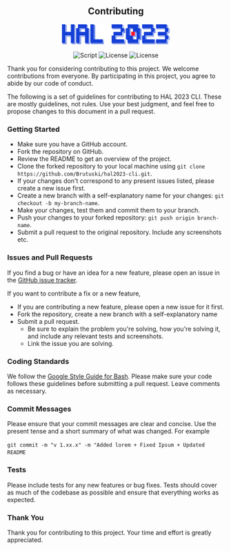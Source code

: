<h2 align="center">Contributing</h2>
<p align="center"><img src="./image-assets/logo.svg" width="250"><p>
<p align="center">
        <img alt="Script" src="https://img.shields.io/badge/Shell_Script-121011?style=for-the-badge&logo=gnu-bash&logoColor=white">
        <img alt="License" src="https://img.shields.io/badge/MIT-LICENSE-1976D2?style=for-the-badge">
        <img alt="License" src="https://img.shields.io/badge/v-1.10.11-D8DEE9?style=for-the-badge">
</p>

Thank you for considering contributing to this project. We welcome contributions from everyone. By participating in this
project, you agree to abide by our code of conduct.

The following is a set of guidelines for contributing to HAL 2023 CLI. These are mostly guidelines, not rules. Use
your best judgment, and feel free to propose changes to this document in a pull request.

### Getting Started

- Make sure you have a GitHub account.
- Fork the repository on GitHub.
- Review the README to get an overview of the project.
- Clone the forked repository to your local machine using `git clone https://github.com/Brutuski/hal2023-cli.git`.
- If your changes don't correspond to any present issues listed, please create a new issue first.
- Create a new branch with a self-explanatory name for your changes: `git checkout -b my-branch-name`.
- Make your changes, test them and commit them to your branch.
- Push your changes to your forked repository: `git push origin branch-name`.
- Submit a pull request to the original repository. Include any screenshots etc.

### Issues and Pull Requests

If you find a bug or have an idea for a new feature, please open an issue in
the [GitHub issue tracker](https://github.com/Brutuski/hal2023-cli/issues).

If you want to contribute a fix or a new feature,
- If you are contributing a new feature, please open a new issue for it first.
- Fork the repository, create a new branch with a self-explanatory name
- Submit a pull request. 
  - Be sure to explain the problem you're solving, how you're solving it,
    and include any relevant tests and screenshots.
  - Link the issue you are solving.

### Coding Standards

We follow the [Google Style Guide for Bash](https://google.github.io/styleguide/shellguide.html#s7-naming-conventions).
Please make sure your code follows these guidelines before submitting a pull request.
Leave comments as necessary.

### Commit Messages

Please ensure that your commit messages are clear and concise. Use the present tense and a short summary of what was
changed. For example

`git commit -m "v 1.xx.x" -m "Added lorem + Fixed Ipsum + Updated README`

### Tests

Please include tests for any new features or bug fixes. Tests should cover as much of the codebase as possible and
ensure that everything works as expected.

### Thank You

Thank you for contributing to this project. Your time and effort is greatly appreciated.